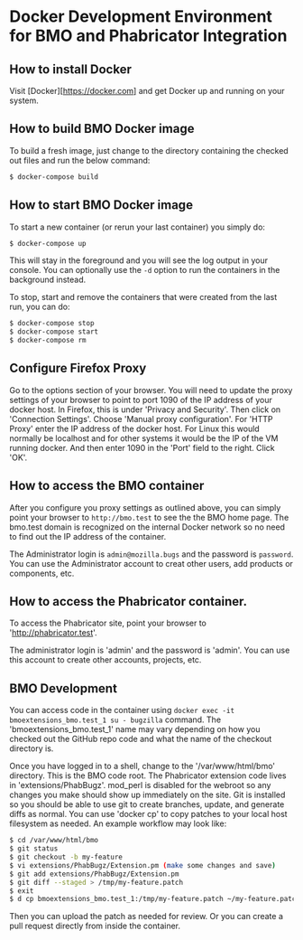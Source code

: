 Docker Development Environment for BMO and Phabricator Integration
==================================================================

## How to install Docker

Visit [Docker][https://docker.com] and get Docker up and running on your system.

## How to build BMO Docker image

To build a fresh image, just change to the directory containing the checked out
files and run the below command:

```bash
$ docker-compose build
```
## How to start BMO Docker image

To start a new container (or rerun your last container) you simply do:

```bash
$ docker-compose up
```

This will stay in the foreground and you will see the log output in your console. You
can optionally use the `-d` option to run the containers in the background instead.

To stop, start and remove the containers that were created from the last run, you can do:

```bash
$ docker-compose stop
$ docker-compose start
$ docker-compose rm
```

## Configure Firefox Proxy

Go to the options section of your browser. You will need to update the proxy settings of
your browser to point to port 1090 of the IP address of your docker host. In Firefox,
this is under 'Privacy and Security'. Then click on 'Connection Settings'. Choose
'Manual proxy configuration'. For 'HTTP Proxy' enter the IP address of the docker host.
For Linux this would normally be localhost and for other systems it would be the IP of
the VM running docker. And then enter 1090 in the 'Port' field to the right. Click 'OK'.

## How to access the BMO container

After you configure you proxy settings as outlined above, you can simply point your
browser to `http://bmo.test` to see the the BMO home page. The bmo.test domain is recognized
on the internal Docker network so no need to find out the IP address of the container.

The Administrator login is `admin@mozilla.bugs` and the password is `password`.
You can use the Administrator account to creat other users, add products or
components, etc.

## How to access the Phabricator container.

To access the Phabricator site, point your browser to 'http://phabricator.test'.

The administrator login is 'admin' and the password is 'admin'. You can use this
account to create other accounts, projects, etc.

## BMO Development

You can access code in the container using `docker exec -it bmoextensions_bmo.test_1 su - bugzilla`
command. The 'bmoextensions_bmo.test_1' name may vary depending on how you checked out
the GitHub repo code and what the name of the checkout directory is.

Once you have logged in to a shell, change to the '/var/www/html/bmo' directory. This is
the BMO code root. The Phabricator extension code lives in 'extensions/PhabBugz'. mod_perl
is disabled for the webroot so any changes you make should show up immediately on the site.
Git is installed so you should be able to use git to create branches, update, and generate
diffs as normal. You can use 'docker cp' to copy patches to your local host filesystem
as needed. An example workflow may look like:

```bash
$ cd /var/www/html/bmo
$ git status
$ git checkout -b my-feature
$ vi extensions/PhabBugz/Extension.pm (make some changes and save)
$ git add extensions/PhabBugz/Extension.pm
$ git diff --staged > /tmp/my-feature.patch
$ exit
$ d cp bmoextensions_bmo.test_1:/tmp/my-feature.patch ~/my-feature.patch
```

Then you can upload the patch as needed for review. Or you can create a pull request
directly from inside the container.

